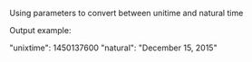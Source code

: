 

Using parameters to convert between unitime and natural time

Output example:

"unixtime": 1450137600
"natural": "December 15, 2015"